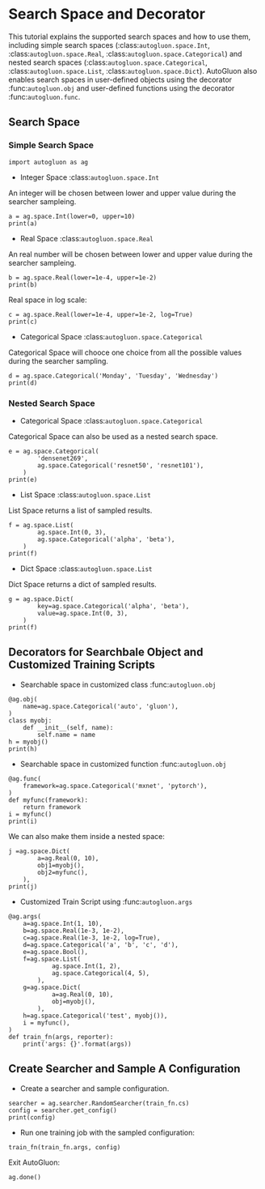 # Search Space and Decorator

This tutorial explains the supported search spaces and how to use them, including
simple search spaces (:class:`autogluon.space.Int`, :class:`autogluon.space.Real`,
:class:`autogluon.space.Categorical`) and nested search spaces
(:class:`autogluon.space.Categorical`, :class:`autogluon.space.List`,
:class:`autogluon.space.Dict`).
AutoGluon also enables search spaces in user-defined objects using the decorator
:func:`autogluon.obj` and user-defined functions using the decorator
:func:`autogluon.func`.

## Search Space

### Simple Search Space

```{.python .input}
import autogluon as ag
```

- Integer Space :class:`autogluon.space.Int`

An integer will be chosen between lower and upper value during the
searcher sampleing.

```{.python .input}
a = ag.space.Int(lower=0, upper=10)
print(a)
```

- Real Space :class:`autogluon.space.Real`

An real number will be chosen between lower and upper value during the
searcher sampleing.

```{.python .input}
b = ag.space.Real(lower=1e-4, upper=1e-2)
print(b)
```

Real space in log scale:

```{.python .input}
c = ag.space.Real(lower=1e-4, upper=1e-2, log=True)
print(c)
```

- Categorical Space :class:`autogluon.space.Categorical`

Categorical Space will chooce one choice from all the possible values during
the searcher sampling.

```{.python .input}
d = ag.space.Categorical('Monday', 'Tuesday', 'Wednesday')
print(d)
```

### Nested Search Space

- Categorical Space :class:`autogluon.space.Categorical`

Categorical Space can also be used as a nested search space.

```{.python .input}
e = ag.space.Categorical(
        'densenet269',
        ag.space.Categorical('resnet50', 'resnet101'),
    )
print(e)
```

- List Space :class:`autogluon.space.List`

List Space returns a list of sampled results.

```{.python .input}
f = ag.space.List(
        ag.space.Int(0, 3),
        ag.space.Categorical('alpha', 'beta'),
    )
print(f)
```

- Dict Space :class:`autogluon.space.List`

Dict Space returns a dict of sampled results.

```{.python .input}
g = ag.space.Dict(
        key=ag.space.Categorical('alpha', 'beta'),
        value=ag.space.Int(0, 3),
    )
print(f)
```

## Decorators for Searchbale Object and Customized Training Scripts

- Searchable space in customized class :func:`autogluon.obj`

```{.python .input}
@ag.obj(
    name=ag.space.Categorical('auto', 'gluon'),
)
class myobj:
    def __init__(self, name):
        self.name = name
h = myobj()
print(h)
```

- Searchable space in customized function :func:`autogluon.obj`

```{.python .input}
@ag.func(
    framework=ag.space.Categorical('mxnet', 'pytorch'),
)
def myfunc(framework):
    return framework
i = myfunc()
print(i)
```

We can also make them inside a nested space:

```{.python .input}
j =ag.space.Dict(
        a=ag.Real(0, 10),
        obj1=myobj(),
        obj2=myfunc(),
    ),
print(j)
```

- Customized Train Script using :func:`autogluon.args`

```{.python .input}
@ag.args(
    a=ag.space.Int(1, 10),
    b=ag.space.Real(1e-3, 1e-2),
    c=ag.space.Real(1e-3, 1e-2, log=True),
    d=ag.space.Categorical('a', 'b', 'c', 'd'),
    e=ag.space.Bool(),
    f=ag.space.List(
            ag.space.Int(1, 2),
            ag.space.Categorical(4, 5),
        ),
    g=ag.space.Dict(
            a=ag.Real(0, 10),
            obj=myobj(),
        ),
    h=ag.space.Categorical('test', myobj()),
    i = myfunc(),
)
def train_fn(args, reporter):
    print('args: {}'.format(args))
```

## Create Searcher and Sample A Configuration

- Create a searcher and sample configuration.

```{.python .input}
searcher = ag.searcher.RandomSearcher(train_fn.cs)
config = searcher.get_config()
print(config)
```

- Run one training job with the sampled configuration:

```{.python .input}
train_fn(train_fn.args, config)
```

Exit AutoGluon:

```{.python .input}
ag.done()
```
